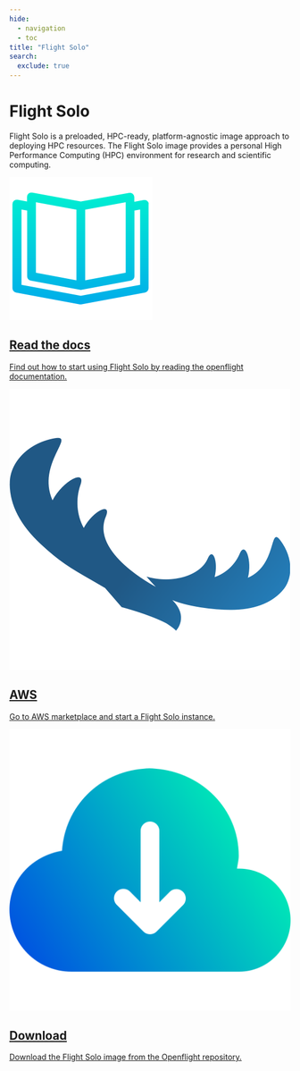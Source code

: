 ```yaml
---
hide:
  - navigation
  - toc
title: "Flight Solo"
search:
  exclude: true
---
```


<div class="solo-container no-tabs">
  <div class="md-sidebar md-sidebar--primary"></div>
  <div class="solo-content">
    <h1>Flight Solo</h1>
    <div id="solo-main-text">
      <p>
Flight Solo is a preloaded, HPC-ready, platform-agnostic image approach to deploying HPC resources. 
The Flight Solo image provides a personal High Performance Computing (HPC) environment for research and scientific 
computing.
      </p>
    </div>
    <div class="solo-card-container">
      <a class="solo-card"
         href="../docs/flight-solo">
        <img id="docs-icon"
             class="solo-icon"
             src="assets/images/docs.png">
        <h2 class="card-text">Read the docs</h2>
        <p class="card-text">
          Find out how to start using Flight Solo by reading the openflight documentation.
        </p>
      </a>
      <a class="solo-card"
         href="https://aws.amazon.com/marketplace/pp/prodview-q5u533n6b34oc?sr=0-1&ref_=beagle&applicationId=AWSMPContessa"
         target="_blank"
      >
        <img id="aws-icon" 
             class="solo-icon"
             src="../assets/images/solo_logo.png">
        <h2 class="card-text">AWS</h2>
        <p class="card-text">
          Go to AWS marketplace and start a Flight Solo instance.
        </p>
      </a>
      <a class="solo-card" 
         href="https://repo.openflighthpc.org/?prefix=images/FlightSolo/"
         target="_blank"
      >
        <img id="download-icon" 
             class="solo-icon"
             src="assets/images/download.png">
        <h2 class="card-text">Download</h2>
        <p class="card-text">
          Download the Flight Solo image from the Openflight repository.
        </p>
      </a>
    </div>
  </div>
  <div class="md-sidebar md-sidebar--secondary"></div>
</div>
